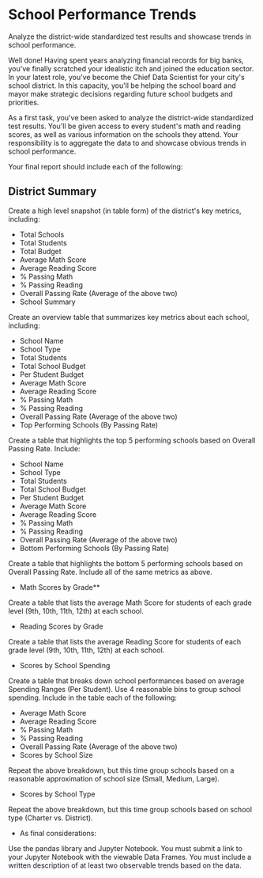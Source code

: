 # School Performance Trends

Analyze the district-wide standardized test results and showcase trends in school performance.

Well done! Having spent years analyzing financial records for big banks, you've finally scratched your idealistic itch and joined the education sector. In your latest role, you've become the Chief Data Scientist for your city's school district. In this capacity, you'll be helping the school board and mayor make strategic decisions regarding future school budgets and priorities.

As a first task, you've been asked to analyze the district-wide standardized test results. You'll be given access to every student's math and reading scores, as well as various information on the schools they attend. Your responsibility is to aggregate the data to and showcase obvious trends in school performance.

Your final report should include each of the following:

## District Summary

Create a high level snapshot (in table form) of the district's key metrics, including:
* Total Schools
* Total Students
* Total Budget
* Average Math Score
* Average Reading Score
* % Passing Math
* % Passing Reading
* Overall Passing Rate (Average of the above two)
* School Summary

Create an overview table that summarizes key metrics about each school, including:
* School Name
* School Type
* Total Students
* Total School Budget
* Per Student Budget
* Average Math Score
* Average Reading Score
* % Passing Math
* % Passing Reading
* Overall Passing Rate (Average of the above two)
* Top Performing Schools (By Passing Rate)

Create a table that highlights the top 5 performing schools based on Overall Passing Rate. Include:
* School Name
* School Type
* Total Students
* Total School Budget
* Per Student Budget
* Average Math Score
* Average Reading Score
* % Passing Math
* % Passing Reading
* Overall Passing Rate (Average of the above two)
* Bottom Performing Schools (By Passing Rate)

Create a table that highlights the bottom 5 performing schools based on Overall Passing Rate. Include all of the same metrics as above.
* Math Scores by Grade**

Create a table that lists the average Math Score for students of each grade level (9th, 10th, 11th, 12th) at each school.
* Reading Scores by Grade

Create a table that lists the average Reading Score for students of each grade level (9th, 10th, 11th, 12th) at each school.
* Scores by School Spending

Create a table that breaks down school performances based on average Spending Ranges (Per Student). Use 4 reasonable bins to group school spending. Include in the table each of the following:
* Average Math Score
* Average Reading Score
* % Passing Math
* % Passing Reading
* Overall Passing Rate (Average of the above two)
* Scores by School Size

Repeat the above breakdown, but this time group schools based on a reasonable approximation of school size (Small, Medium, Large).
* Scores by School Type

Repeat the above breakdown, but this time group schools based on school type (Charter vs. District).
* As final considerations:

Use the pandas library and Jupyter Notebook.
You must submit a link to your Jupyter Notebook with the viewable Data Frames.
You must include a written description of at least two observable trends based on the data.

